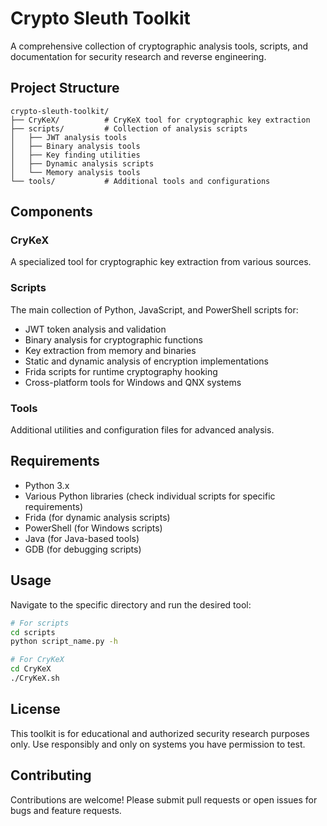 # Crypto Sleuth Toolkit

A comprehensive collection of cryptographic analysis tools, scripts, and documentation for security research and reverse engineering.

## Project Structure

```
crypto-sleuth-toolkit/
├── CryKeX/          # CryKeX tool for cryptographic key extraction
├── scripts/         # Collection of analysis scripts
│   ├── JWT analysis tools
│   ├── Binary analysis tools
│   ├── Key finding utilities
│   ├── Dynamic analysis scripts
│   └── Memory analysis tools
└── tools/           # Additional tools and configurations
```

## Components

### CryKeX
A specialized tool for cryptographic key extraction from various sources.

### Scripts
The main collection of Python, JavaScript, and PowerShell scripts for:
- JWT token analysis and validation
- Binary analysis for cryptographic functions
- Key extraction from memory and binaries
- Static and dynamic analysis of encryption implementations
- Frida scripts for runtime cryptography hooking
- Cross-platform tools for Windows and QNX systems

### Tools
Additional utilities and configuration files for advanced analysis.

## Requirements

- Python 3.x
- Various Python libraries (check individual scripts for specific requirements)
- Frida (for dynamic analysis scripts)
- PowerShell (for Windows scripts)
- Java (for Java-based tools)
- GDB (for debugging scripts)

## Usage

Navigate to the specific directory and run the desired tool:

```bash
# For scripts
cd scripts
python script_name.py -h

# For CryKeX
cd CryKeX
./CryKeX.sh
```

## License

This toolkit is for educational and authorized security research purposes only. Use responsibly and only on systems you have permission to test.

## Contributing

Contributions are welcome! Please submit pull requests or open issues for bugs and feature requests.
